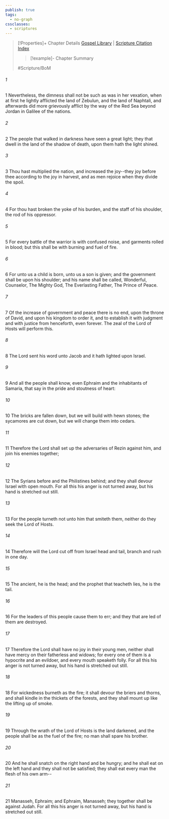 ```yaml
---
publish: true
tags:
  - no-graph
cssclasses:
  - scriptures
---
```

>[!Properties]+ Chapter Details
>[Gospel Library](https://churchofjesuschrist.org/study/scriptures/bofm/2-ne/19?lang=eng)    |    [Scripture Citation Index](https://scriptures.byu.edu/#0ce13::c0ce13)
>>[!example]- Chapter Summary
>> 
> 
>
>#Scripture/BoM
###### 1
1 Nevertheless, the dimness shall not be such as was in her vexation, when at first he lightly afflicted the land of Zebulun, and the land of Naphtali, and afterwards did more grievously afflict by the way of the Red Sea beyond Jordan in Galilee of the nations.
###### 2
2 The people that walked in darkness have seen a great light; they that dwell in the land of the shadow of death, upon them hath the light shined.
###### 3
3 Thou hast multiplied the nation, and increased the joy--they joy before thee according to the joy in harvest, and as men rejoice when they divide the spoil.
###### 4
4 For thou hast broken the yoke of his burden, and the staff of his shoulder, the rod of his oppressor.
###### 5
5 For every battle of the warrior is with confused noise, and garments rolled in blood; but this shall be with burning and fuel of fire.
###### 6
6 For unto us a child is born, unto us a son is given; and the government shall be upon his shoulder; and his name shall be called, Wonderful, Counselor, The Mighty God, The Everlasting Father, The Prince of Peace.
###### 7
7 Of the increase of government and peace there is no end, upon the throne of David, and upon his kingdom to order it, and to establish it with judgment and with justice from henceforth, even forever. The zeal of the Lord of Hosts will perform this.
###### 8
8 The Lord sent his word unto Jacob and it hath lighted upon Israel.
###### 9
9 And all the people shall know, even Ephraim and the inhabitants of Samaria, that say in the pride and stoutness of heart:
###### 10
10 The bricks are fallen down, but we will build with hewn stones; the sycamores are cut down, but we will change them into cedars.
###### 11
11 Therefore the Lord shall set up the adversaries of Rezin against him, and join his enemies together;
###### 12
12 The Syrians before and the Philistines behind; and they shall devour Israel with open mouth. For all this his anger is not turned away, but his hand is stretched out still.
###### 13
13 For the people turneth not unto him that smiteth them, neither do they seek the Lord of Hosts.
###### 14
14 Therefore will the Lord cut off from Israel head and tail, branch and rush in one day.
###### 15
15 The ancient, he is the head; and the prophet that teacheth lies, he is the tail.
###### 16
16 For the leaders of this people cause them to err; and they that are led of them are destroyed.
###### 17
17 Therefore the Lord shall have no joy in their young men, neither shall have mercy on their fatherless and widows; for every one of them is a hypocrite and an evildoer, and every mouth speaketh folly. For all this his anger is not turned away, but his hand is stretched out still.
###### 18
18 For wickedness burneth as the fire; it shall devour the briers and thorns, and shall kindle in the thickets of the forests, and they shall mount up like the lifting up of smoke.
###### 19
19 Through the wrath of the Lord of Hosts is the land darkened, and the people shall be as the fuel of the fire; no man shall spare his brother.
###### 20
20 And he shall snatch on the right hand and be hungry; and he shall eat on the left hand and they shall not be satisfied; they shall eat every man the flesh of his own arm--
###### 21
21 Manasseh, Ephraim; and Ephraim, Manasseh; they together shall be against Judah. For all this his anger is not turned away, but his hand is stretched out still.
